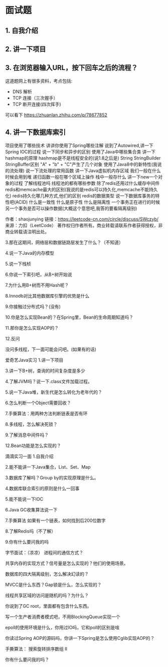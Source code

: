 # 面试题



## 1. 自我介绍

## 2. 讲一下项目

## 3. 在浏览器输入URL，按下回车之后的流程？

这道题网上有很多资料，考点包括:

- DNS 解析
- TCP 连接（三次握手）
- TCP 断开连接(四次挥手)



可以看下 https://zhuanlan.zhihu.com/p/78677852

## 4. 讲一下数据库索引

项目使用了哪些技术
讲讲你使用了Spring哪些注解
说到了Autowired,讲一下Spring IOC的过程
说一下同步和异步的区别
使用了Java中哪些集合类
讲一下hashmap的原理
hashmap是不是线程安全的(说1.8之后是)
String StringBuilder StringBuffer区别
"A" + "b" + "C"产生了几个对象
使用了Java8中的新特性(我说的流处理)
说一下流处理的常用函数
讲一下Java虚拟机内存区域
我们一般在什么时候会用到堆
递归函数一般在哪个区域上操作
栈中一般存什么
讲一下new一个对象的过程
了解线程池吗
线程池的都有哪些参数
除了redis还用过什么缓存中间件
redis和memcache最大的区别(我说的是redis可以持久化,memcache不能持久化)
redis持久化哪几种方式,他们的区别
redis的数据类型
说一下数据库事务的特性吧(ACID)
什么是一致性 什么是原子性 什么是隔离性
一个事务正在进行的时候另一个事务是否可以操作数据(大概这个意思吧,我答的要看隔离级别)

作者：shaojunying
链接：https://leetcode-cn.com/circle/discuss/SWczyb/
来源：力扣（LeetCode）
著作权归作者所有。商业转载请联系作者获得授权，非商业转载请注明出处。



3.那在这期间，网络层和数据链路层发生了什么？（不知道）

4.说一下Java的内存模型

5.说一下栈桢

6.你说一下索引吧，从B+树开始说

7.为什么用B+树而不用Hash呢？

8.Innodb对比其他数据库引擎的优势是什么

9.你接触过分布式吗？(没有)

10.你是怎么实现Bean的？在Spring里，Bean的生命周期知道吗？

11.那你是怎么实现AOP的？

12.反问

没问多线程，下一面可能会问吧。(如果有的话)

爱奇艺Java实习
1.讲一下项目

3.讲一下B+树，查询的时间复杂度是多少

4.了解JVM吗？说一下.class文件加载过程。

5.说一下Java堆，新生代是怎么转化为老年代的？

6.怎么判断一个Object需要回收？

7.手撕算法：用两种方法判断链表是否有环

8.多线程，怎么解决死锁？

9.了解消息中间件吗？

12.Bean功能是怎么实现的？ 

滴滴实习一面
1.自我介绍

2.能不能讲一下Java集合，List、Set、Map

3.数据库了解吗？Group by的实现原理是什么。

4.数据库联合索引的原则是什么一回事

5.能不能说一下IOC

6.Java GC收集算法说一下

7.手撕算法 如果有一个链表，如何找到后200位数字

8.了解Redis吗（不了解）

9.你有什么要问我的吗

字节面试：（凉凉）
进程间的通信方式？

共享内存的实现方式？信号量是怎么实现的？他们的使用场景。

数据库的四大隔离级别，怎么解决幻读的？

MVCC是什么东西？Gap锁是什么，怎么实现的？

线程共享区域的访问是随机的吗？为什么？

你说到了GC root，里面都有包含什么东西。

写一个生产者消费者模式吧，不用BlockingQueue实现一个

epoll的使用环境是什么，你用过IO吗，它和poll的区别是啥

你读过Spring AOP的源码吗，你讲一下Spring是怎么使用Cglib实现AOP的？

手撕算法： 搜索旋转排序数组 II

你有什么要问我的吗？

